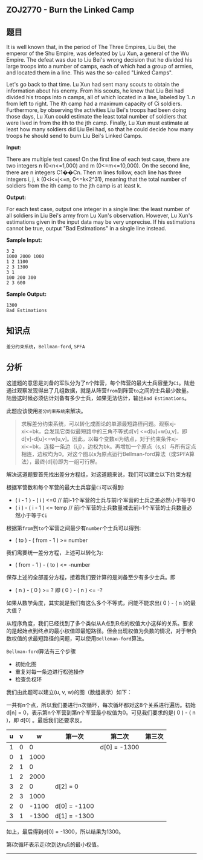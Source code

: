 ## ZOJ2770 - Burn the Linked Camp

## 题目

It is well known that, in the period of The Three Empires, Liu Bei, the emperor of the Shu Empire, was defeated by Lu Xun, a general of the Wu Empire. The defeat was due to Liu Bei's wrong decision that he divided his large troops into a number of camps, each of which had a group of armies, and located them in a line. This was the so-called "Linked Camps".

Let's go back to that time. Lu Xun had sent many scouts to obtain the information about his enemy. From his scouts, he knew that Liu Bei had divided his troops into n camps, all of which located in a line, labeled by 1..n from left to right. The ith camp had a maximum capacity of Ci soldiers. Furthermore, by observing the activities Liu Bei's troops had been doing those days, Lu Xun could estimate the least total number of soldiers that were lived in from the ith to the jth camp. Finally, Lu Xun must estimate at least how many soldiers did Liu Bei had, so that he could decide how many troops he should send to burn Liu Bei's Linked Camps.

**Input:**

There are multiple test cases! On the first line of each test case, there are two integers n (0<n<=1,000) and m (0<=m<=10,000). On the second line, there are n integers C1��Cn. Then m lines follow, each line has three integers i, j, k (0<i<=j<=n, 0<=k<2^31), meaning that the total number of soldiers from the ith camp to the jth camp is at least k.

**Output:**

For each test case, output one integer in a single line: the least number of all soldiers in Liu Bei's army from Lu Xun's observation. However, Lu Xun's estimations given in the input data may be very unprecise. If his estimations cannot be true, output "Bad Estimations" in a single line instead.

**Sample Input:**

```
3 2
1000 2000 1000
1 2 1100
2 3 1300
3 1
100 200 300
2 3 600
```

**Sample Output:**

```
1300
Bad Estimations
```



## 知识点

`差分约束系统`，`Bellman-ford`, `SPFA`



## 分析

这道题的意思是刘备的军队分为了n个阵营，每个阵营的最大士兵容量为`Ci`。陆逊通过观察发现得出了几组数据，就是从阵营`from`到阵营`to`之间的士兵最少数量。陆逊这时候必须估计刘备有多少士兵，如果无法估计，输出`Bad Estimations`。



此题应该使用`差分约束系统`来解决。

>求解差分约束系统，可以转化成图论的单源最短路径问题。观察xj-xi<=bk，会发现它类似最短路中的三角不等式d[v] <=d[u]+w[u,v]，即d[v]-d[u]<=w[u,v]。因此，以每个变数xi为结点，对于约束条件xj-xi<=bk，连接一条边（i,j），边权为bk。再增加一个原点（s,s）与所有定点相连，边权均为0。对这个图以s为原点运行Bellman-ford算法（或SPFA算法），最终{d[i]}即为一组可行解。
>

解决这道题要首先找出差分方程组，对这道题来说，我们可以建立以下约束方程

根据军营数和每个军营的最大士兵容量`Ci`可以得到:

- ( i - 1 ) - ( i ) <=0  // 前i-1个军营的士兵与前i个军营的士兵之差必然小于等于0
- ( i ) - ( i - 1 ) <= temp  // 前i个军营的士兵数量减去前i-1个军营的士兵数量必然小于等于`Ci`

根据第`from`到`to`个军营之间最少有`number`个士兵可以得到:

- ( to ) - ( from - 1 ) >= number

我们需要统一差分方程，上述可以转化为:

- ( from - 1 ) - ( to ) <= -number

保存上述的全部差分方程，接着我们要计算的是刘备至少有多少士兵。即 

- ( n ) - ( 0 ) >= ? 即 ( 0 ) - ( n ) <= -?

如果从数学角度，其实就是我们有这么多个不等式，问能不能求出( 0 ) - ( n )的最大值？

从程序角度，我们已经找到了多个类似从A点到B点的权值大小这样的关系。要求的是起始点到终点的最小权值即最短路径。但会出现权值为负数的情况，对于带负数权值的求最短路径的问题，可以使用`Belleman-ford`算法。



`Bellman-ford`算法有三个步骤

- 初始化图
- 重复对每一条边进行松弛操作
- 检查负权环



我们由此题可以建立(u, v, w)的图（数组表示）如下：

一共有n个点，所以我们要进行n次循坏，每次循坏都对这8个关系进行遍历。初始d[n] = 0，表示第n个军营到第n个军营最小权值为0。可见我们要求的是( 0 ) - ( n )，即 d[0] 。最后我们还要求反。

| u    | v    | w     | 第一次          | 第二次          | 第三次  |
| ---- | ---- | ----- | ------------ | ------------ | ---- |
| 1    | 0    | 0     |              | d[0] = -1300 |      |
| 0    | 1    | 1000  |              |              |      |
| 2    | 1    | 0     |              |              |      |
| 1    | 2    | 2000  |              |              |      |
| 3    | 2    | 0     | d[2] = 0     |              |      |
| 2    | 3    | 1000  |              |              |      |
| 2    | 0    | -1100 | d[0] = -1100 |              |      |
| 3    | 1    | -1300 | d[1] = -1300 |              |      |

如上，最后得到d[0] = -1300，所以结果为1300。

第i次循环表示走i次到达n点的最小权值。



---


